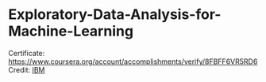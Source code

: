 # Exploratory-Data-Analysis-for-Machine-Learning
Certificate: https://www.coursera.org/account/accomplishments/verify/8FBFF6VR5RD6
</br>
Credit: [IBM](https://www.ibm.com/us-en)
